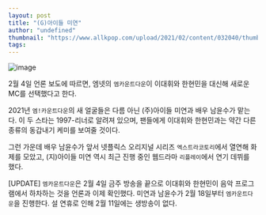 ```yaml
---
layout: post
title: "(G)아이들 미연"
author: "undefined"
thumbnail: "https://www.allkpop.com/upload/2021/02/content/032040/thumb/1612402812-20210203-mcountdown.jpg"
tags: 
---
```



![image](https://www.allkpop.com/upload/2021/02/content/032040/1612402812-20210203-mcountdown.jpg)

2월 4일 언론 보도에 따르면, 엠넷의 `엠카운트다운`이 이대휘와 한현민을 대신해 새로운 MC를 선택했다고 한다.

2021년 `엠!카운트다운`의 새 얼굴들은 다름 아닌 (주)아이들 미연과 배우 남윤수가 맡는다. 이 두 스타는 1997-리너로 알려져 있으며, 팬들에게 이대휘와 한현민과는 약간 다른 종류의 동갑내기 케미를 보여줄 것이다.

그런 가운데 배우 남윤수가 앞서 넷플릭스 오리지널 시리즈 `엑스트라코토리`에서 열연해 화제를 모았고, (지)아이들 미연 역시 최근 진행 중인 웹드라마 `리플레이`에서 연기 데뷔를 했다.

[UPDATE] `엠카운트다운`은 2월 4일 금주 방송을 끝으로 이대휘와 한현민이 음악 프로그램에서 하차하는 것을 언론과 이제 확인했다. 미연과 남윤수가 2월 18일부터 `엠카운트다운`을 진행한다. 설 연휴로 인해 2월 11일에는 생방송이 없다.